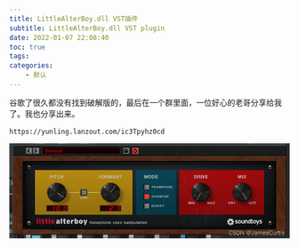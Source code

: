 ```yaml
---
title: LittleAlterBoy.dll VST插件
subtitle: LittleAlterBoy.dll VST plugin
date: 2022-01-07 22:08:40
toc: true
tags: 
categories: 
    - 默认
---
```



谷歌了很久都没有找到破解版的，最后在一个群里面，一位好心的老哥分享给我了。我也分享出来。

```
https://yunling.lanzout.com/ic3Tpyhz0cd
```


![img](https://raw.githubusercontent.com/james-curtis/james-curtis.github.io/main/static/images/0e03b184ed3f46d587917e3f83af60f7.png)